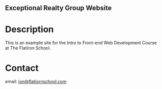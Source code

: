 Exceptional Realty Group Website
---

# Description

This is an example site for the Intro to Front-end Web Development Course at The Flatiron School.

# Contact

email: jon@flatiornschool.com

